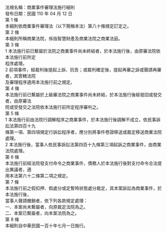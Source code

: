 法規名稱：商業事件審理法施行細則  
發布日期：民國 110 年 04 月 12 日  
第 1 條  
本細則依商業事件審理法（以下簡稱本法）第八十條規定訂定之。  
第 2 條  
本細則所稱商業法院，係指智慧財產及商業法院之商業法庭。  
第 3 條  
1 本法施行前已繫屬於法院之商業事件尚未終結者，於本法施行後，由原審法院依本法施行前所定  
程序處理。  
2 前項事件，經裁判後提起上訴、抗告；或裁判確定後，提起再審之訴或聲請再審者，其管轄法院  
及審理程序適用本法施行前之規定。  
第 4 條  
本法施行前已繫屬於上級審法院之商業事件尚未終結，於本法施行後經發回或發交者，由原審法  
院或受發交之法院依本法施行前所定程序審判之。  
第 5 條  
1 本法施行前由法院行調解程序之商業事件，於本法施行後調解不成立，依民事訴訟法第四百十九  
條第一項、第四項規定行訴訟程序者，應分別將事件卷證移送或裁定移送商業法院處理。  
2 本法施行後，當事人依民事訴訟法第四百十九條第三項起訴之商業事件，由商業法院處理。  
第 6 條  
本法施行前經法院發支付命令之商業事件，債務人於本法施行後對支付命令合法提出異議者，適  
用本法第六十二條第二項之規定。  
第 7 條  
本法施行前之假扣押、假處分或定暫時狀態處分裁定，其本案訴訟為商業事件，於本法施行後，  
當事人聲請撤銷者，依下列各款規定處理：  
一、本案尚未繫屬者，向原裁定法院為之。  
二、本案已繫屬者，向本案法院為之。  
第 8 條  
本細則自中華民國一百十年七月一日施行。  


